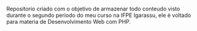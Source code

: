 Repositorio criado com o objetivo de armazenar todo conteudo visto durante o segundo periodo do meu curso na IFPE Igarassu, ele é voltado para materia de Desenvolvimento Web com PHP.
